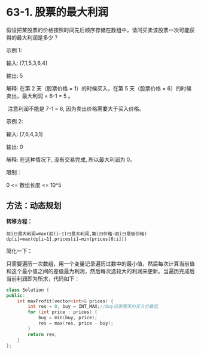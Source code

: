 # 63-1. 股票的最大利润

假设把某股票的价格按照时间先后顺序存储在数组中，请问买卖该股票一次可能获得的最大利润是多少？ 

示例 1:

输入: [7,1,5,3,6,4]

输出: 5

解释: 在第 2 天（股票价格 = 1）的时候买入，在第 5 天（股票价格 = 6）的时候卖出，最大利润 = 6-1 = 5 。

​     注意利润不能是 7-1 = 6, 因为卖出价格需要大于买入价格。

示例 2:

输入: [7,6,4,3,1]

输出: 0

解释: 在这种情况下, 没有交易完成, 所以最大利润为 0。 

限制：

0 <= 数组长度 <= 10^5



## 方法：动态规划

**转移方程：**

```
前i日最大利润=max(前(i−1)日最大利润,第i日价格−前i日最低价格)
dp[i]=max(dp[i−1],prices[i]−min(prices[0:i]))
```

简化一下：

只需要遍历一次数组，用一个变量记录遍历过数中的最小值，然后每次计算当前值和这个最小值之间的差值最为利润，然后每次选较大的利润来更新。当遍历完成后当前利润即为所求，代码如下：

```C++
class Solution {
public:
    int maxProfit(vector<int>& prices) {
        int res = 0, buy = INT_MAX;//buy记录哪天的买入价最低
        for (int price : prices) {
            buy = min(buy, price);
            res = max(res, price - buy);
        }
        return res;
    }
};
```


